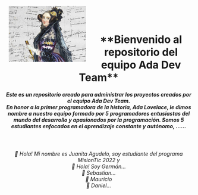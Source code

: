 <p><img height="150px" src="https://github.com/JuanitaAgudelo/My_repositorio/blob/main/60a549515b6df__800x578.jpg" align="left" hspace="10px" vspace="0px"></p>
<br>
<br>
<center> <h1> <b> **Bienvenido al repositorio del equipo Ada Dev Team** </b> </h1>
<h5> Este es un repositorio creado para administrar los proyectos creados por el equipo Ada Dev Team.
  <br>
En honor a la primer programadora de la historia, Ada Lovelace, le dimos nombre a nuestro equipo formado por 5 programadores entusiastas del mundo del desarrollo y apasionados por la programación. Somos 5 estudiantes enfocados en el aprendizaje constante y autónomo, ......  
  <br>
  </h5> </center>
<br>
<br>
<center> <i>👋 Hola! Mi nombre es Juanita Agudelo, soy estudiante del programa MisionTic 2022 y 
<br> 👋 Hola! Soy Germán...
<br> 👋 Sebastian...
<br> 👋 Mauricio
<br> 👋 Daniel...
  
</i> </center>
